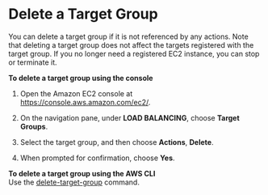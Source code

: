 # Delete a Target Group<a name="delete-target-group"></a>

You can delete a target group if it is not referenced by any actions\. Note that deleting a target group does not affect the targets registered with the target group\. If you no longer need a registered EC2 instance, you can stop or terminate it\.

**To delete a target group using the console**

1. Open the Amazon EC2 console at [https://console\.aws\.amazon\.com/ec2/](https://console.aws.amazon.com/ec2/)\.

1. On the navigation pane, under **LOAD BALANCING**, choose **Target Groups**\.

1. Select the target group, and then choose **Actions**, **Delete**\.

1. When prompted for confirmation, choose **Yes**\.

**To delete a target group using the AWS CLI**  
Use the [delete\-target\-group](http://docs.aws.amazon.com/cli/latest/reference/elbv2/delete-target-group.html) command\.